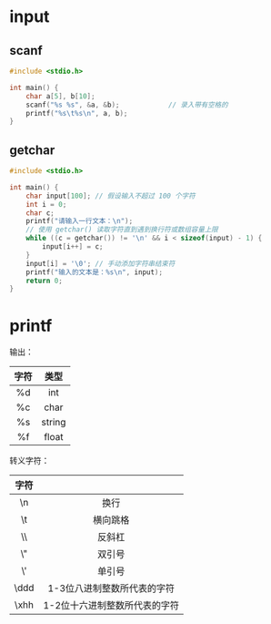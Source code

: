 # input

## scanf

```c
#include <stdio.h>

int main() {
    char a[5], b[10];
    scanf("%s %s", &a, &b);            // 录入带有空格的
    printf("%s\t%s\n", a, b);
}
```

## getchar

```c
#include <stdio.h>

int main() {
    char input[100]; // 假设输入不超过 100 个字符
    int i = 0;
    char c;
    printf("请输入一行文本：\n");
    // 使用 getchar() 读取字符直到遇到换行符或数组容量上限
    while ((c = getchar()) != '\n' && i < sizeof(input) - 1) {
        input[i++] = c;
    }
    input[i] = '\0'; // 手动添加字符串结束符
    printf("输入的文本是：%s\n", input);
    return 0;
}
```



# printf

输出：

| 字符 |  类型  |
| :--: | :----: |
|  %d  |  int   |
|  %c  |  char  |
|  %s  | string |
|  %f  | float  |

转义字符：

| 字符 |                               |
| :--: | :---------------------------: |
|  \n  |             换行              |
|  \t  |           横向跳格            |
| \\\  |            反斜杠             |
| \\"  |            双引号             |
| \\'  |            单引号             |
| \ddd |  1-3位八进制整数所代表的字符  |
| \xhh | 1-2位十六进制整数所代表的字符 |



